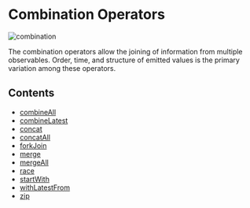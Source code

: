 # Combination Operators

![combination](http://imgur.com/bHvgnGj.png)

The combination operators allow the joining of information from multiple observables.
Order, time, and structure of emitted values is the primary variation among these operators.

## Contents
* [combineAll](combineall.md)
* [combineLatest](combinelatest.md)
* [concat](concat.md)
* [concatAll](concatall.md)
* [forkJoin](forkjoin.md)
* [merge](merge.md)
* [mergeAll](margeall.md)
* [race](race.md)
* [startWith](startwith.md)
* [withLatestFrom](withlatestfrom.md)
* [zip](zip.md)
